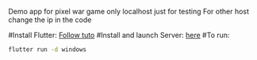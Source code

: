 Demo app for pixel war game only localhost just for testing 
For other host change the ip in the code

#Install Flutter:
[Follow tuto](https://flutter.dev/docs/get-started/install)
#Install and launch Server: 
[here](https://github.com/Mo8/server_pixel_war)
#To run:
```bash
flutter run -d windows
```
